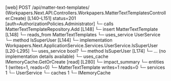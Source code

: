 [web] POST /api/matter-text-templates/  (Workpapers.Next.API.Controllers.Workpapers.MatterTextTemplatesController.Create)  [L140–L151] status=201 [auth=AuthorizationPolicies.Administrator]
  └─ calls MatterTextTemplateRepository.Add [L148]
  └─ insert MatterTextTemplate [L148]
    └─ reads_from MatterTextTemplates
  └─ uses_service UserService
    └─ method IsSuperUser [L144]
      └─ implementation Workpapers.Next.ApplicationService.Services.UserService.IsSuperUser [L20-L295]
        └─ uses_service bool?
          └─ method IsSuperUser [L174]
            └─ ... (no implementation details available)
        └─ uses_cache IMemoryCache.GetOrCreate [read] [L280]
  └─ impact_summary
    └─ entities 1 (writes=1, reads=0)
      └─ MatterTextTemplate writes=1 reads=0
    └─ services 1
      └─ UserService
    └─ caches 1
      └─ IMemoryCache

